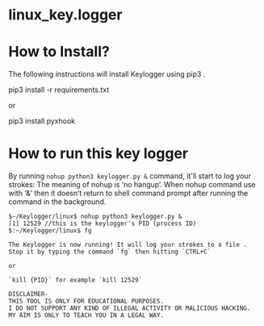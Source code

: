 # linux_key.logger

# How to Install?

The following instructions will install Keylogger using pip3 .

  pip3 install -r requirements.txt
  
or 

  pip3 install pyxhook


# How to run this key logger

By running `nohup python3 keylogger.py &` command, it'll start to log your strokes:
The meaning of nohup is ‘no hangup‘.
When nohup command use with ‘&’ then it doesn’t return to shell command prompt after running the command in the background. 
```
$~/Keylogger/linux$ nohup python3 keylogger.py &
[1] 12529 //this is the keylogger's PID (process ID)
$:~/Keylogger/linux$ fg

The Keylogger is now running! It will log your strokes to a file .
Stop it by typing the command `fg` then hitting `CTRL+C`

or

`kill {PID}` for example `kill 12529`

DISCLAIMER-
THIS TOOL IS ONLY FOR EDUCATIONAL PURPOSES. 
I DO NOT SUPPORT ANY KIND OF ILLEGAL ACTIVITY OR MALICIOUS HACKING. 
MY AIM IS ONLY TO TEACH YOU IN A LEGAL WAY.
